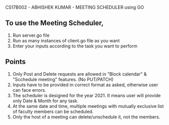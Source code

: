 CS17B002 - ABHISHEK KUMAR - MEETING SCHEDULER using GO

## To use the Meeting Scheduler,
1. Run server.go file
2. Run as many instances of client.go file as you want
3. Enter your inputs according to the task you want to perform


## Points
1. Only Post and Delete requests are allowed in "Block calendar" & "Scchedule meeting" features. (No PUT/PATCH)
2. Inputs have to be provided in correct format as asked, otherwise user can face errors.
3. The scheduler is designed for the year 2021. It means user will provide only Date & Month for any task.
4. At the same date and time, multiple meetings with mutually exclusive list of faculty members can be scheduled.
5. Only the host of a meeting can delete/unschedule it, not the members.
